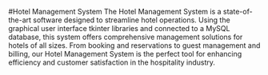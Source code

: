 #Hotel Management System
The Hotel Management System is a state-of-the-art software designed to streamline hotel operations. Using the graphical user interface tkinter libraries and connected to a MySQL database, this system offers comprehensive management solutions for hotels of all sizes. From booking and reservations to guest management and billing, our Hotel Management System is the perfect tool for enhancing efficiency and customer satisfaction in the hospitality industry.
